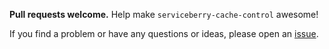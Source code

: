 **Pull requests welcome.** Help make `serviceberry-cache-control` awesome!

If you find a problem or have any questions or ideas, please open an
[issue](https://github.com/bob-gray/serviceberry-cache-control/issues).
